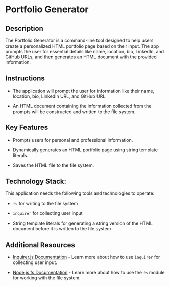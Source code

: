 # Portfolio Generator

## Description

The Portfolio Generator is a command-line tool designed to help users create a personalized HTML portfolio page based on their input. The app prompts the user for essential details like name, location, bio, LinkedIn, and GitHub URLs, and then generates an HTML document with the provided information.

## Instructions

* The application will prompt the user for information like their name, location, bio, LinkedIn URL, and GitHub URL.

* An HTML document containing the information collected from the prompts will be constructed and written to the file system.

## Key Features

* Prompts users for personal and professional information.

* Dynamically generates an HTML portfolio page using string template literals.

* Saves the HTML file to the file system.

## Technology Stack:

This application needs the following tools and technologies to operate:

* `fs` for writing to the file system

* `inquirer` for collecting user input

* String template literals for generating a string version of the HTML document before it is written to the file system

## Additional Resources

* [Inquirer.js Documentation](https://www.npmjs.com/package/inquirer) - Learn more about how to use `inquirer` for collecting user input.

* [Node.js fs Documentation](https://nodejs.org/dist/latest-v16.x/docs/api/fs.html) - Learn more about how to use the `fs` module for working with the file system.
